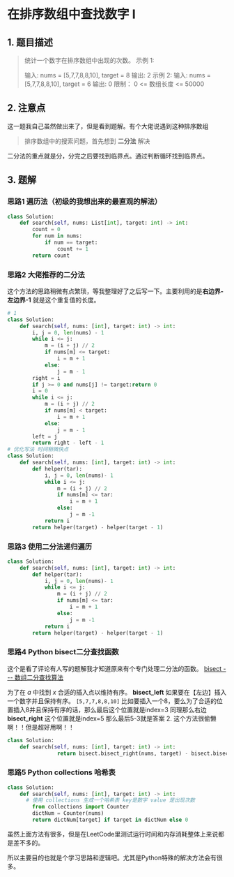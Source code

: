 # 在排序数组中查找数字 I

## 1. 题目描述

> 统计一个数字在排序数组中出现的次数。
> 示例 1:
>
> 输入: nums = [5,7,7,8,8,10], target = 8
> 输出: 2
> 示例 2:
> 输入: nums = [5,7,7,8,8,10], target = 6
> 输出: 0
> 限制：
> 0 <= 数组长度 <= 50000

## 2. 注意点

这一题我自己虽然做出来了，但是看到题解。有个大佬说遇到这种排序数组
> 排序数组中的搜索问题，首先想到 **二分法** 解决

二分法的重点就是分，分完之后要找到临界点。通过判断循环找到临界点。

## 3. 题解

### 思路1 遍历法（初级的我想出来的最直观的解法）

```python
class Solution:
    def search(self, nums: List[int], target: int) -> int:
        count = 0
        for num in nums:
            if num == target:
                count += 1
        return count
```

### 思路2 大佬推荐的二分法

这个方法的思路稍微有点繁琐，等我整理好了之后写一下。主要利用的是**右边界-左边界-1** 就是这个重复值的长度。

```python
# 1
class Solution:
    def search(self, nums: [int], target: int) -> int:
        i, j = 0, len(nums) - 1
        while i <= j:
            m = (i + j) // 2
            if nums[m] <= target:
                i = m + 1
            else:
                j = m - 1
        right = i
        if j >= 0 and nums[j] != target:return 0
        i = 0
        while i <= j:
            m = (i + j) // 2
            if nums[m] < target:
                i = m + 1
            else:
                j = m - 1
        left = j
        return right - left - 1
# 优化写法 时间稍微快点
class Solution:
    def search(self, nums: [int], target: int) -> int:
        def helper(tar):
            i, j = 0, len(nums)- 1
            while i <= j:
                m = (i + j) // 2
                if nums[m] <= tar:
                    i = m + 1
                else:
                    j = m -1
            return i
        return helper(target) - helper(target - 1)
```

### 思路3 使用二分法递归遍历

```python
class Solution:
    def search(self, nums: [int], target: int) -> int:
        def helper(tar):
            i, j = 0, len(nums)- 1
            while i <= j:
                m = (i + j) // 2
                if nums[m] <= tar:
                    i = m + 1
                else:
                    j = m -1
            return i
        return helper(target) - helper(target - 1)
```

### 思路4 Python bisect二分查找函数

这个是看了评论有人写的题解我才知道原来有个专门处理二分法的函数。
[bisect --- 数组二分查找算法](https://docs.python.org/zh-cn/3/library/bisect.html)

为了在 *a* 中找到 *x* 合适的插入点以维持有序。
**bisect_left** 如果要在【左边】插入一个数字并且保持有序。
`[5,7,7,8,8,10]` 比如要插入一个8，要么为了合适的位置插入8并且保持有序的话，那么最后这个位置就是index=3
同理那么右边
**bisect_right** 这个位置就是index=5 那么最后5-3就是答案 2. 这个方法很偷懒啊！！但是超好用啊！！

```python
class Solution:
    def search(self, nums: [int], target: int) -> int:
				return bisect.bisect_right(nums, target) - bisect.bisect_left(nums, target)
```

### 思路5 Python collections 哈希表

```python
class Solution:
    def search(self, nums: [int], target: int) -> int:
      # 使用 collections 生成一个哈希表 key是数字 value 是出现次数
        from collections import Counter
        dictNum = Counter(nums)
        return dictNum[target] if target in dictNum else 0
```

虽然上面方法有很多，但是在LeetCode里测试运行时间和内存消耗整体上来说都是差不多的。

所以主要目的也就是个学习思路和逻辑吧。尤其是Python特殊的解决方法会有很多。